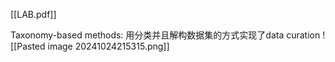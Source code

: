[[LAB.pdf]]


Taxonomy-based methods: 用分类并且解构数据集的方式实现了data curation
![[Pasted image 20241024215315.png]]